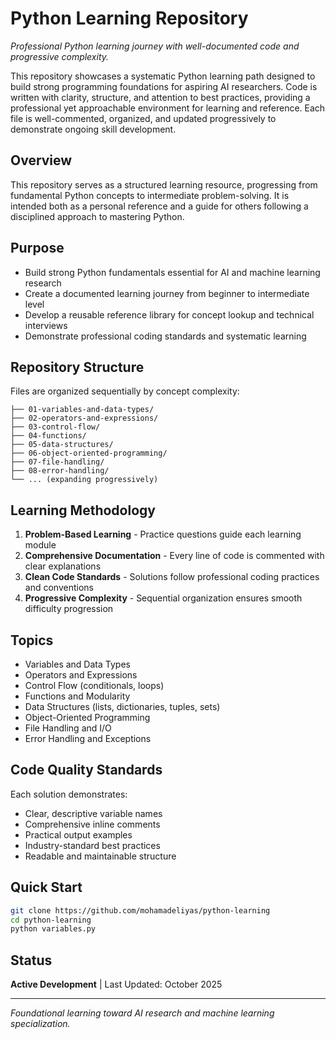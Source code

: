 # Python Learning Repository
*Professional Python learning journey with well-documented code and progressive complexity.*

This repository showcases a systematic Python learning path designed to build strong programming foundations for aspiring AI researchers. Code is written with clarity, structure, and attention to best practices, providing a professional yet approachable environment for learning and reference. Each file is well-commented, organized, and updated progressively to demonstrate ongoing skill development.

## Overview

This repository serves as a structured learning resource, progressing from fundamental Python concepts to intermediate problem-solving. It is intended both as a personal reference and a guide for others following a disciplined approach to mastering Python.

## Purpose

- Build strong Python fundamentals essential for AI and machine learning research
- Create a documented learning journey from beginner to intermediate level
- Develop a reusable reference library for concept lookup and technical interviews
- Demonstrate professional coding standards and systematic learning

## Repository Structure

Files are organized sequentially by concept complexity:
```
├── 01-variables-and-data-types/
├── 02-operators-and-expressions/
├── 03-control-flow/
├── 04-functions/
├── 05-data-structures/
├── 06-object-oriented-programming/
├── 07-file-handling/
├── 08-error-handling/
└── ... (expanding progressively)
```

## Learning Methodology

1. **Problem-Based Learning** - Practice questions guide each learning module
2. **Comprehensive Documentation** - Every line of code is commented with clear explanations
3. **Clean Code Standards** - Solutions follow professional coding practices and conventions
4. **Progressive Complexity** - Sequential organization ensures smooth difficulty progression

## Topics

- Variables and Data Types
- Operators and Expressions
- Control Flow (conditionals, loops)
- Functions and Modularity
- Data Structures (lists, dictionaries, tuples, sets)
- Object-Oriented Programming
- File Handling and I/O
- Error Handling and Exceptions

## Code Quality Standards

Each solution demonstrates:
- Clear, descriptive variable names
- Comprehensive inline comments
- Practical output examples
- Industry-standard best practices
- Readable and maintainable structure

## Quick Start

```bash
git clone https://github.com/mohamadeliyas/python-learning
cd python-learning
python variables.py
```

## Status

**Active Development** | Last Updated: October 2025

---

*Foundational learning toward AI research and machine learning specialization.*
